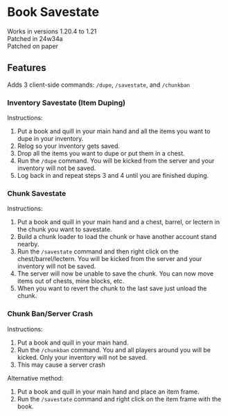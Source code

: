 # Book Savestate
Works in versions 1.20.4 to 1.21\
Patched in 24w34a\
Patched on paper

## Features
Adds 3 client-side commands: `/dupe`, `/savestate`, and `/chunkban`

### Inventory Savestate (Item Duping)
Instructions:
1. Put a book and quill in your main hand and all the items you want to dupe in your inventory.
2. Relog so your inventory gets saved.
3. Drop all the items you want to dupe or put them in a chest.
4. Run the `/dupe` command. You will be kicked from the server and your inventory will not be saved.
5. Log back in and repeat steps 3 and 4 until you are finished duping.

### Chunk Savestate
Instructions:
1. Put a book and quill in your main hand and a chest, barrel, or lectern in the chunk you want to savestate.
2. Build a chunk loader to load the chunk or have another account stand nearby.
3. Run the `/savestate` command and then right click on the chest/barrel/lectern. You will be kicked from the server and your inventory will not be saved.
4. The server will now be unable to save the chunk. You can now move items out of chests, mine blocks, etc.
5. When you want to revert the chunk to the last save just unload the chunk.

### Chunk Ban/Server Crash
Instructions:
1. Put a book and quill in your main hand.
2. Run the `/chunkban` command. You and all players around you will be kicked. Only your inventory will not be saved.
3. This may cause a server crash

Alternative method:
1. Put a book and quill in your main hand and place an item frame.
2. Run the `/savestate` command and right click on the item frame with the book.